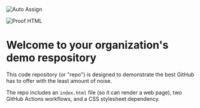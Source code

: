 ![Auto Assign](https://github.com/BugPakuPaku/demo-repository/actions/workflows/auto-assign.yml/badge.svg)

![Proof HTML](https://github.com/BugPakuPaku/demo-repository/actions/workflows/proof-html.yml/badge.svg)

# Welcome to your organization's demo respository
This code repository (or "repo") is designed to demonstrate the best GitHub has to offer with the least amount of noise.

The repo includes an `index.html` file (so it can render a web page), two GitHub Actions workflows, and a CSS stylesheet dependency.
